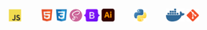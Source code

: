 <p align="center">
	<img src="/assets/javascript.svg" width="25px" alt="JS" title="JS" hspace="35px">
	<img src="/assets/html5.svg" width="25px" alt="HTML" title="HTML">
	<img src="/assets/css3.svg" width="25px" alt="CSS" title="CSS">
	<img src="/assets/sass.svg" width="25px" alt="SASS" title="SASS">
 	<img src="/assets/bootstrap.svg" width="31.5x" alt="bootstrap" title="bootstrap">
 	<img src="/assets/illustrator.svg" width="26.5px" alt="Ai" title="Ai">
	<img src="/assets/python.svg" width="25px" alt="Python" title="Python" hspace="35px">
  	<img src="/assets/docker.svg" width="37px" alt="docker" title="docker">
  	<img src="/assets/git.svg" width="25px" alt="git" title="git">
<p/>
